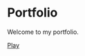 # Portfolio

Welcome to my portfolio.

[Play](https://camieleon.github.io/Portfolio/ "Portfolio")  
